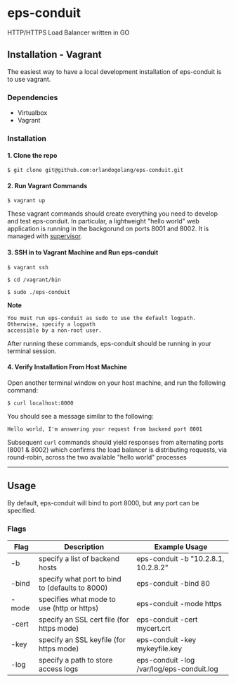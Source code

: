 # eps-conduit
HTTP/HTTPS Load Balancer written in GO

## Installation - Vagrant
The easiest way to have a local development installation of eps-conduit is to use vagrant.

### Dependencies

- Virtualbox
- Vagrant

### Installation

#### 1. Clone the repo

`$ git clone git@github.com:orlandogolang/eps-conduit.git`

#### 2. Run Vagrant Commands

`$ vagrant up`

These vagrant commands should create everything you need to develop and test eps-conduit. In particular, a lightweight "hello world" web application is running in the backgorund on ports 8001 and 8002. It is managed with [supervisor](http://supervisord.org/).

#### 3. SSH in to Vagrant Machine and Run eps-conduit

`$ vagrant ssh`

`$ cd /vagrant/bin`

`$ sudo ./eps-conduit`

**Note**

	You must run eps-conduit as sudo to use the default logpath. Otherwise, specify a logpath
	accessible by a non-root user.

After running these commands, eps-conduit should be running in your terminal session.

#### 4. Verify Installation From Host Machine

Open another terminal window on your host machine, and run the following command:

`$ curl localhost:8000`

You should see a message similar to the following:

	Hello world, I'm answering your request from backend port 8001


Subsequent `curl` commands should yield responses from alternating ports (8001 & 8002) which confirms the load balancer is distributing requests, via round-robin, across the two available "hello world" processes

***

## Usage

By default, eps-conduit will bind to port 8000, but any port can be specified.

### Flags

| Flag  | Description                                       | Example Usage                             |
| ----- | ------------------------------------------------- | ----------------------------------------- |
| -b    | specify a list of backend hosts                   | eps-conduit -b "10.2.8.1, 10.2.8.2"       |
| -bind | specify what port to bind to (defaults to 8000)   | eps-conduit -bind 80                      |
| -mode | specifies what mode to use (http or https)        | eps-conduit -mode https                   |
| -cert | specify an SSL cert file (for https mode)         | eps-conduit -cert mycert.crt              |
| -key  | specify an SSL keyfile (for https mode)           | eps-conduit -key mykeyfile.key            |
| -log  | specify a path to store access logs               | eps-conduit -log /var/log/eps-conduit.log |
